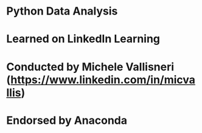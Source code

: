 # Python Data Analysis
# Learned on LinkedIn Learning
# Conducted by Michele Vallisneri (https://www.linkedin.com/in/micvallis)
# Endorsed by Anaconda
